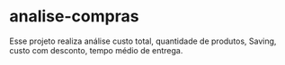 # analise-compras
Esse projeto realiza análise custo total, quantidade de produtos, Saving, custo com desconto, tempo médio de entrega. 
